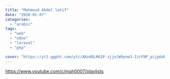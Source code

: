 ```yaml
---
title: "Mahmoud Abdel latif"
date: "2020-01-07"
categories:
  - "arabic"
tags:
  - "web"
  - "odoo"
  - "laravel"
  - "php"

cover: "https://yt3.ggpht.com/ytc/AKedOLR61P-zjjoJW9ynm3-IzrFNP_pijp6dOPCj1r-cXw=s88-c-k-c0x00ffffff-no-rj"
---
```


https://www.youtube.com/c/mah0007/playlists
